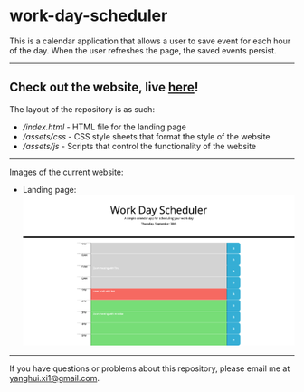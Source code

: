 # work-day-scheduler

This is a calendar application that allows a user to save event for each hour of the day. When the user refreshes the page, the saved events persist.

---

## Check out the website, live [here](https://yanghuixi1.github.io/work-day-scheduler/)!

The layout of the repository is as such:

- _/index.html_ - HTML file for the landing page
- _/assets/css_ - CSS style sheets that format the style of the website
- _/assets/js_ - Scripts that control the functionality of the website

---

Images of the current website:

- Landing page:
  ![Landing page](/assets/images/landing_page.png)

---

If you have questions or problems about this repository, please email me at yanghui.xi1@gmail.com.
